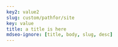 ```yaml
---
key2: value2
slug: custom/pathfor/site
key: value
title: a title is here
mdseo-ignore: [title, body, slug, desc]
---
```

<DocSection type="function" name="function_with_pep484_type_annotations" module="test_lib.example" heading_level="3">
<SigArgSection>
<SigArg name="param1" type="int" /><SigArg name="param2" type="str" />
</SigArgSection>
<Description summary="Example function with PEP 484 type annotations." extended_summary="The return type must be duplicated in the docstring to comply\nwith the NumPy docstring style." />
<ParamSection name="Parameters">
	<Parameter name="param1" desc="The first parameter." />
	<Parameter name="param2" desc="The second parameter." />
</ParamSection>
<ParamSection name="Returns">
	<Parameter type="bool" desc="True if successful, False otherwise." />
</ParamSection>
</DocSection>

